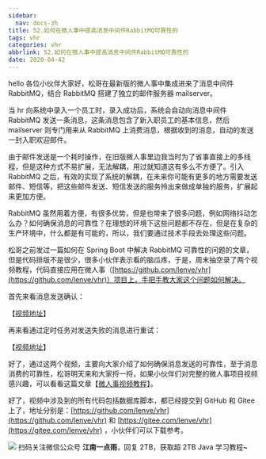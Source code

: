 ```yaml
---
sidebar:
  nav: docs-zh
title: 52.如何在微人事中提高消息中间件RabbitMQ可靠性的
tags: vhr
categories: vhr
abbrlink: 52.如何在微人事中提高消息中间件RabbitMQ可靠性的
date: 2020-04-42
---
```



hello 各位小伙伴大家好，松哥在最新版的微人事中集成进来了消息中间件 RabbitMQ，结合 RabbitMQ 搭建了独立的邮件服务器 mailserver。

当 hr 向系统中录入一个员工时，录入成功后，系统会自动向消息中间件 RabbitMQ 发送一条消息，这条消息包含了新入职员工的基本信息，然后 mailserver 则专门用来从 RabbitMQ 上消费消息，根据收到的消息，自动的发送一封入职欢迎邮件。

由于邮件发送是一个耗时操作，在旧版微人事里边我当时为了省事直接上的多线程，但是这种方式不易扩展，无法解耦，用过就知道这有多么不方便了。引入 RabbitMQ 之后，有效的实现了系统的解耦，在未来你可能有更多的地方需要发送邮件、短信等，把这些邮件发送、短信发送的服务拎出来做成单独的服务，扩展起来更加方便。

RabbitMQ 虽然用着方便，有很多优势，但是也带来了很多问题，例如网络抖动怎么办？如何确保消息的可靠性？在理想的环境下这些问题都不存在，但是在复杂的生产环境中，什么都是有可能的，所以，我们要通过技术手段去处理这些问题。

松哥之前发过一篇如何在 Spring Boot 中解决 RabbitMQ 可靠性的问题的文章，但是代码排版不是很少，很多小伙伴表示看的脑瓜疼，于是，周末抽空录了两个视频教程，代码直接应用在微人事（[https://github.com/lenve/vhr](https://github.com/lenve/vhr)）项目上，手把手教大家这个问题如何解决。

首先来看消息发送确认：

【[视频地址](https://mp.weixin.qq.com/s/aMu1qi46FbzIe0amJ4XJ7w)】

再来看通过定时任务对发送失败的消息进行重试：

【[视频地址](https://mp.weixin.qq.com/s/aMu1qi46FbzIe0amJ4XJ7w)】

好了，通过这两个视频，主要向大家介绍了如何确保消息发送的可靠性，至于消息消费的可靠性，松哥明天来和大家捋一捋，如果小伙伴们对完整的微人事项目视频感兴趣，可以看看这篇文章【[微人事视频教程](https://mp.weixin.qq.com/s/8FmgtWyz6HUIbF4smXQOwQ)】。

好了，视频中涉及到的所有代码包括数据库脚本，都已经提交到 GitHub 和 Gitee 上了，地址分别是：[https://github.com/lenve/vhr](https://github.com/lenve/vhr) 和 [https://gitee.com/lenve/vhr](https://gitee.com/lenve/vhr) ，小伙伴们可以下载参考。


![](http://img.itboyhub.com//2020/04/vhr/weixin.jpg)
扫码关注微信公众号 **江南一点雨**，回复 2TB，获取超 2TB Java 学习教程~

